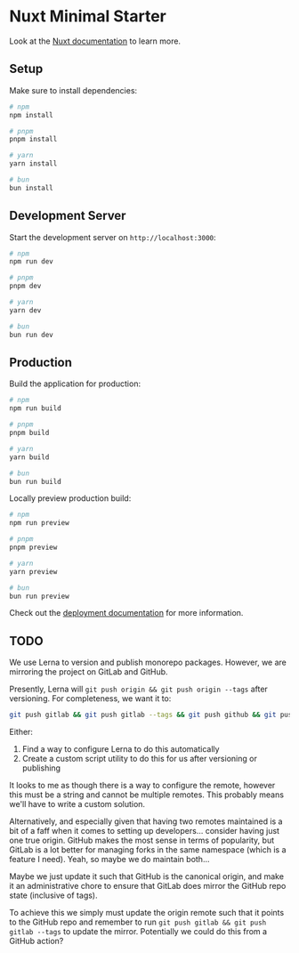 # Nuxt Minimal Starter

Look at the [Nuxt documentation](https://nuxt.com/docs/getting-started/introduction) to learn more.

## Setup

Make sure to install dependencies:

```bash
# npm
npm install

# pnpm
pnpm install

# yarn
yarn install

# bun
bun install
```

## Development Server

Start the development server on `http://localhost:3000`:

```bash
# npm
npm run dev

# pnpm
pnpm dev

# yarn
yarn dev

# bun
bun run dev
```

## Production

Build the application for production:

```bash
# npm
npm run build

# pnpm
pnpm build

# yarn
yarn build

# bun
bun run build
```

Locally preview production build:

```bash
# npm
npm run preview

# pnpm
pnpm preview

# yarn
yarn preview

# bun
bun run preview
```

Check out the [deployment documentation](https://nuxt.com/docs/getting-started/deployment) for more information.

## TODO

We use Lerna to version and publish monorepo packages. However, we are mirroring the project on GitLab and GitHub.

Presently, Lerna will `git push origin && git push origin --tags` after versioning. For completeness, we want it to:

```sh
git push gitlab && git push gitlab --tags && git push github && git push github --tags
```

Either:

1. Find a way to configure Lerna to do this automatically
2. Create a custom script utility to do this for us after versioning or publishing

It looks to me as though there is a way to configure the remote, however this must be a string and cannot be multiple remotes. This probably means we'll have to write a custom solution.

Alternatively, and especially given that having two remotes maintained is a bit of a faff when it comes to setting up developers... consider having just one true origin. GitHub makes the most sense in terms of popularity, but GitLab is a lot better for managing forks in the same namespace (which is a feature I need). Yeah, so maybe we do maintain both...

Maybe we just update it such that GitHub is the canonical origin, and make it an administrative chore to ensure that GitLab does mirror the GitHub repo state (inclusive of tags).

To achieve this we simply must update the origin remote such that it points to the GitHub repo and remember to run `git push gitlab && git push gitlab --tags` to update the mirror. Potentially we could do this from a GitHub action?
